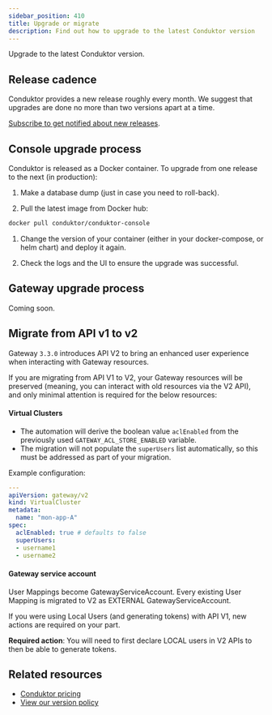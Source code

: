 ```yaml
---
sidebar_position: 410
title: Upgrade or migrate
description: Find out how to upgrade to the latest Conduktor version
---
```


Upgrade to the latest Conduktor version.

## Release cadence

Conduktor provides a new release roughly every month. We suggest that upgrades are done no more than two versions apart at a time.

[Subscribe to get notified about new releases](https://support.conduktor.io/hc/en-gb/articles/20131942687889-How-to-get-notified-when-there-is-a-new-version-of-Conduktor-Console-or-Gateway).

## Console upgrade process

Conduktor is released as a Docker container. To upgrade from one release to the next (in production):

1. Make a database dump (just in case you need to roll-back).

1. Pull the latest image from Docker hub:

```bash
docker pull conduktor/conduktor-console
```

1. Change the version of your container (either in your docker-compose, or helm chart) and deploy it again.

1. Check the logs and the UI to ensure the upgrade was successful.

## Gateway upgrade process

Coming soon.

## Migrate from API v1 to v2

Gateway `3.3.0` introduces API V2 to bring an enhanced user experience when interacting with Gateway resources. 

If you are migrating from API V1 to V2, your Gateway resources will be preserved (meaning, you can interact with old resources via the V2 API), and only minimal attention is required for the below resources:

#### Virtual Clusters

- The automation will derive the boolean value `aclEnabled` from the previously used `GATEWAY_ACL_STORE_ENABLED` variable.
- The migration will not populate the `superUsers` list automatically, so this must be addressed as part of your migration.

Example configuration:

```yaml
---
apiVersion: gateway/v2
kind: VirtualCluster
metadata:
  name: "mon-app-A"
spec:
  aclEnabled: true # defaults to false
  superUsers:
  - username1
  - username2
```

#### Gateway service account

User Mappings become GatewayServiceAccount. Every existing User Mapping is migrated to V2 as EXTERNAL GatewayServiceAccount.  

If you were using Local Users (and generating tokens) with API V1, new actions are required on your part.

**Required action**: You will need to first declare LOCAL users in V2 APIs to then be able to generate tokens.

## Related resources

- [Conduktor pricing](https://conduktor.io/pricing)
- [View our version policy](/support)

